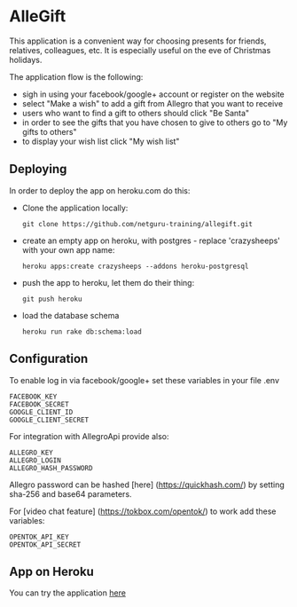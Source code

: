 # AlleGift

This application is a convenient way for choosing presents for friends, relatives, colleagues, etc. It is especially useful on the eve of Christmas holidays.

The application flow is the following:

* sigh in using your facebook/google+ account or register on the website
* select "Make a wish" to add a gift from Allegro that you want to receive
* users who want to find a gift to others should click "Be Santa"
* in order to see the gifts that you have chosen to give to others go to "My gifts to others"
* to display your wish list click "My wish list"

## Deploying
In order to deploy the app on heroku.com do this:

* Clone the application locally:

  `git clone https://github.com/netguru-training/allegift.git`

* create an empty app on heroku, with postgres - replace 'crazysheeps' with your own app name:

  `heroku apps:create crazysheeps --addons heroku-postgresql`

* push the app to heroku, let them do their thing:

  `git push heroku`

* load the database schema

  `heroku run rake db:schema:load`

## Configuration
To enable log in via facebook/google+ set these variables in your file .env
  ```shell
  FACEBOOK_KEY
  FACEBOOK_SECRET
  GOOGLE_CLIENT_ID
  GOOGLE_CLIENT_SECRET
  ```
For integration with AllegroApi provide also:
  ```shell
  ALLEGRO_KEY
  ALLEGRO_LOGIN
  ALLEGRO_HASH_PASSWORD
  ```
Allegro password can be hashed [here] (https://quickhash.com/) by setting sha-256 and base64 parameters.

For [video chat feature] (https://tokbox.com/opentok/) to work add these variables:
  ```shell
  OPENTOK_API_KEY
  OPENTOK_API_SECRET
  ```

## App on Heroku
You can try the application [here](http://allegift.herokuapp.com/ )
